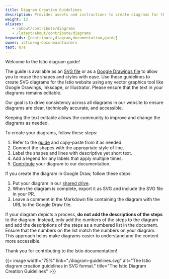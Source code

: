 ```yaml
---
title: Diagram Creation Guidelines
description: Provides assets and instructions to create diagrams for the Istio documentation.
weight: 13
aliases:
   - /about/contribute/diagrams
   - /latest/about/contribute/diagrams
keywords: [contribute,diagram,documentation,guide]
owner: istio/wg-docs-maintainers
test: n/a
---
```


Welcome to the Istio diagram guide!

The guide is available as an [SVG file](./diagram-guidelines.svg) or as a
[Google Drawings file](https://docs.google.com/drawings/d/1f3NyutAQIDOA8ojGNyMA5JAJllDShZGQAFfdD01XdSc/edit)
to allow you to reuse the shapes and styles with ease. Use these guidelines to
create SVG diagrams for the Istio website using any vector graphics tool like
Google Drawings, Inkscape, or Illustrator. Please ensure that the text in your
diagrams remains editable.

Our goal is to drive consistency across all diagrams in our website to ensure
diagrams are clear, technically accurate, and accessible.

Keeping the text editable allows the community to improve and change the
diagrams as needed.

To create your diagrams, follow these steps:

1. Refer to the [guide](./diagram-guidelines.svg) and copy-paste from it as
   needed.
1. Connect the shapes with the appropriate style of line.
1. Label the shapes and lines with descriptive yet short text.
1. Add a legend for any labels that apply multiple times.
1. [Contribute](/docs/releases/contribute/add-content) your diagram to our
   documentation.

If you create the diagram in Google Draw, follow these steps:

1. Put your diagram in our [shared drive](https://drive.google.com/corp/drive/u/0/folders/17r1m4nfyr9xbfbpMqZsreMvFLCD4bgvx).
1. When the diagram is complete, export it as SVG and include the SVG
   file in your PR.
1. Leave a comment in the Markdown file containing the diagram with the
   URL to the Google Draw file.

If your diagram depicts a process, **do not add the descriptions of the steps**
to the diagram. Instead, only add the numbers of the steps to the diagram and
add the descriptions of the steps as a numbered list in the document. Ensure
that the numbers on the list match the numbers on your diagram. This approach
helps make diagrams easier to understand and the content more accessible.

Thank you for contributing to the Istio documentation!

{{< image width="75%"
    link="./diagram-guidelines.svg"
    alt="The Istio diagram creation guidelines in SVG format."
    title="The Istio Diagram Creation Guidelines"
    >}}
